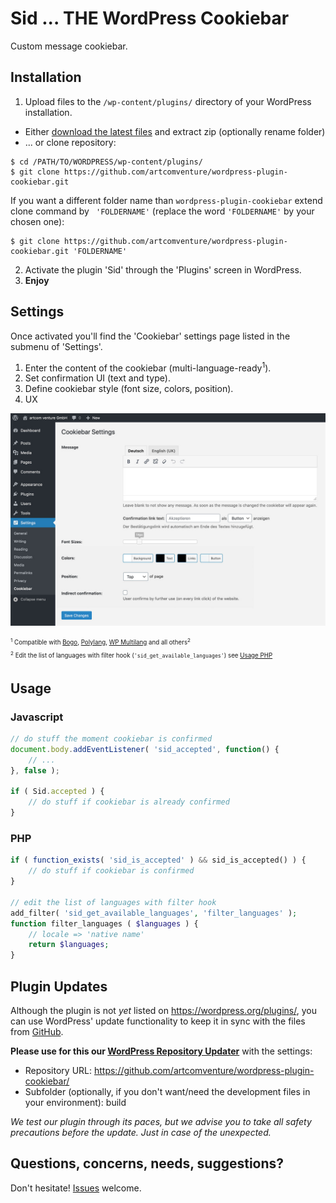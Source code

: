 # Sid ... THE WordPress Cookiebar

Custom message cookiebar.

## Installation

1. Upload files to the `/wp-content/plugins/` directory of your WordPress installation.
  * Either [download the latest files](https://github.com/artcomventure/wordpress-plugin-cookiebar/archive/master.zip) and extract zip (optionally rename folder)
  * ... or clone repository:
  ```
  $ cd /PATH/TO/WORDPRESS/wp-content/plugins/
  $ git clone https://github.com/artcomventure/wordpress-plugin-cookiebar.git
  ```
  If you want a different folder name than `wordpress-plugin-cookiebar` extend clone command by ` 'FOLDERNAME'` (replace the word `'FOLDERNAME'` by your chosen one):
  ```
  $ git clone https://github.com/artcomventure/wordpress-plugin-cookiebar.git 'FOLDERNAME'
  ```
2. Activate the plugin 'Sid' through the 'Plugins' screen in WordPress.
3. **Enjoy**

## Settings

Once activated you'll find the 'Cookiebar' settings page listed in the submenu of 'Settings'.

1. Enter the content of the cookiebar (multi-language-ready<sup>1</sup>).
2. Set confirmation UI (text and type).
3. Define cookiebar style (font size, colors, position).
4. UX

![image](assets/screenshot-1.jpg)

<sub><sup><sup>1</sup> Compatible with [Bogo](https://de.wordpress.org/plugins/bogo/), [Polylang](https://de.wordpress.org/plugins/polylang/), [WP Multilang](https://wordpress.org/plugins/wp-multilang/) and all others<sup>2</sup> </sup></sub><br />
<sub><sup><sup>2</sup> Edit the list of languages with filter hook (`'sid_get_available_languages'`) see [Usage PHP](https://github.com/artcomventure/wordpress-plugin-cookiebar/blob/master/README.md#php) </sup></sub>

## Usage

### Javascript

```javascript
// do stuff the moment cookiebar is confirmed
document.body.addEventListener( 'sid_accepted', function() {
    // ...
}, false );

if ( Sid.accepted ) {
    // do stuff if cookiebar is already confirmed
}
```

### PHP

```php
if ( function_exists( 'sid_is_accepted' ) && sid_is_accepted() ) {
    // do stuff if cookiebar is confirmed
}

// edit the list of languages with filter hook
add_filter( 'sid_get_available_languages', 'filter_languages' );
function filter_languages ( $languages ) {
    // locale => 'native name'
    return $languages;
} 
```

## Plugin Updates

Although the plugin is not _yet_ listed on https://wordpress.org/plugins/, you can use WordPress' update functionality to keep it in sync with the files from [GitHub](https://github.com/artcomventure/wordpress-plugin-cookiebar).

**Please use for this our [WordPress Repository Updater](https://github.com/artcomventure/wordpress-plugin-repoUpdater)** with the settings:

* Repository URL: https://github.com/artcomventure/wordpress-plugin-cookiebar/
* Subfolder (optionally, if you don't want/need the development files in your environment): build

_We test our plugin through its paces, but we advise you to take all safety precautions before the update. Just in case of the unexpected._

## Questions, concerns, needs, suggestions?

Don't hesitate! [Issues](https://github.com/artcomventure/wordpress-plugin-cookiebar/issues) welcome.
